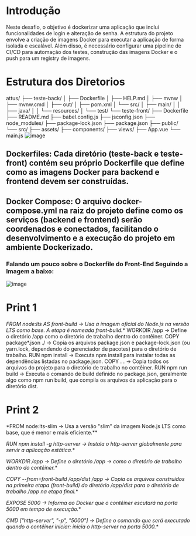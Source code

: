 # Introdução 

Neste desafio, o objetivo é dockerizar uma aplicação que inclui funcionalidades de login e alteração de senha. A estrutura do projeto envolve a criação de imagens Docker para executar a aplicação de forma isolada e escalável. Além disso, é necessário configurar uma pipeline de CI/CD para automação dos testes, construção das imagens Docker e o push para um registry de imagens.

# Estrutura dos Diretorios

attus/
├── teste-back/
│   ├── Dockerfile
│   ├── HELP.md
│   ├── mvnw
│   ├── mvnw.cmd
│   ├── out/
│   ├── pom.xml
│   └── src/
│       ├── main/
│       │   ├── java/
│       │   └── resources/
│       └── test/
└── teste-front/
    ├── Dockerfile
    ├── README.md
    ├── babel.config.js
    ├── jsconfig.json
    ├── node_modules/
    ├── package-lock.json
    ├── package.json
    ├── public/
    └── src/
        ├── assets/
        ├── components/
        ├── views/
        ├── App.vue
        └── main.js
![image](https://github.com/user-attachments/assets/dbf650dd-0022-47ec-a55e-687096e92a30)

## Dockerfiles: Cada diretório (teste-back e teste-front) contém seu próprio Dockerfile que define como as imagens Docker para backend e frontend devem ser construídas.
## Docker Compose: O arquivo docker-compose.yml na raiz do projeto define como os serviços (backend e frontend) serão coordenados e conectados, facilitando o desenvolvimento e a execução do projeto em ambiente Dockerizado.

### Falando um pouco sobre o Dockerfile do Front-End Seguindo a Imagem a baixo:

![image](https://github.com/user-attachments/assets/424fe000-2c6e-4c77-86fe-c455f253b97f)

# Print 1

*FROM node:lts AS front-build -> Usa a imagem oficial do Node.js na versão LTS como base. A etapa é nomeada front-build.**
WORKDIR /app -> Define o diretório /app como o diretório de trabalho dentro do contêiner.
COPY package*.json ./ -> Copia os arquivos package.json e package-lock.json (ou yarn.lock, dependendo do gerenciador de pacotes) para o diretório de trabalho.
RUN npm install -> Executa npm install para instalar todas as dependências listadas no package.json.
COPY . . -> Copia todos os arquivos do projeto para o diretório de trabalho no contêiner.
RUN npm run build -> Executa o comando de build definido no package.json, geralmente algo como npm run build, que compila os arquivos da aplicação para o diretório dist.

# Print 2

\*FROM node:lts-slim -> Usa a versão "slim" da imagem Node.js LTS como base, que é menor e mais eficiente.**

*RUN npm install -g http-server -> Instala o http-server globalmente para servir a aplicação estática.**

*WORKDIR /app -> Define o diretório /app ->  como o diretório de trabalho dentro do contêiner.**

*COPY --from=front-build /app/dist /app -> Copia os arquivos construídos na primeira etapa (front-build) do diretório /app/dist para o diretório de trabalho /app na etapa final.**

*EXPOSE 5000 -> Informa ao Docker que o contêiner escutará na porta 5000 em tempo de execução.**

*CMD ["http-server", "-p", "5000"] -> Define o comando que será executado quando o contêiner iniciar: inicia o http-server na porta 5000.**













